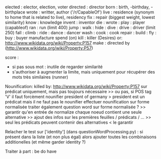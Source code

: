elected     : elector, election, voter
directed    : director
born        : birth, -birthday, -birthplace
wrote       : writter, author ('/r/CapableOf')
live        : residence (synonym to home that is related to live), residency
fix         : repair (biggest weight, lowest similarity)
know        : knowledge
invent      : inventor
die         :
wrote       :
play        : player (capableof)
ran         : run (limit 400)
jump        :
walk        :
hide        :
dive        :
drive       : driver (limit 250)
fall        :
climb       :
ride        :
dance       : dancer
wash        :
cook        : cook
repair      :
build       :
fly         :
buy         : buyer
manufacture
spend (on)
kill        : killer (Desires) or: http://www.wikidata.org/wiki/Property:P157
make        : directed by (http://www.wikidata.org/wiki/Property:P57)

score : 
  - si pas sous mot : inutile de regarder similarité
  - s'authoriser à augmenter la limite, mais uniquement pour récupérer des mots très similaires (runner)

Nounification: 
  killed by: http://www.wikidata.org/wiki/Property:P157
  sur prédicat uniquement, mais pas toujours nécessaire
    >> ou pas, si POS tag 'V' il faut forcèment nounifier
  president of germany > president est un prédicat mais il ne faut pas le nounifier
  effectuer nounification sur forme normalisée
  traiter également question word sur forme normalisée ? 
    >> garantir qu'en entrée de normalize chaque noeud contient une seule alternative
    >> ajout des infos sur les premières feuilles / prédicats / ...
    >> seul les prédicats peuvent contenir des alternatives < le garantir

Relacher le test sur ['identity'] (dans questionWordProcessing.py) : si présent dans la liste (et non plus égal) alors ajouter toutes les combinaisons additionelles (et même garder identity ?)

Traiter à part :
  be 
  do
  have
